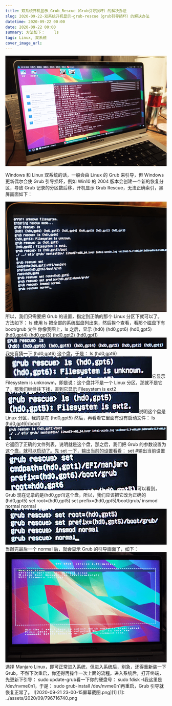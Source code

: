 ```yaml
---
title: 双系统开机显示_Grub_Rescue（Grub引导损坏）的解决办法
slug: 2020-09-22-双系统开机显示-grub-rescue（grub引导损坏）的解决办法
datetime: 2020-09-22 00:00
date: 2020-09-22 00:00
summary: 方法如下：    ls
tags: Linux, 双系统
cover_image_url: 
---
```

![01308-f5mtpa14xb.png](../assets/2020/09/388844877.png)
<!--more-->Windows 和 Linux 双系统的话，一般会由 Linux 的 Grub 来引导，但 Windows 更新偶尔会使 Grub 引导损坏，例如 Win10 的 2004 版本会创建一个新的恢复分区，导致 Grub 记录的分区数后移，开机显示 Grub Rescue，无法正确索引，黑屏画面如下：
![42422-uxlkczvf5r9.png](../assets/2020/09/3351018259.png)所以，我们只需要把 Grub 的设置，指定到正确的那个 Linux 分区下就可以了。
方法如下：    ls
使用 ls 把全部的系统磁盘列出来，然后挨个查看，看那个磁盘下有 boot/grub 文件
你像我图上，ls 之后，显示     (hd0) (hd0,gpt6) (hd0,gpt5) (hd0,gpt4) (hd0,gpt3) (hd0,gpt2) (hd0,gpt1)
![27985-7bbbsf9cjx8.png](../assets/2020/09/1223473390.png)我先盲猜一下 (hd0,gpt6) 这个盘，于是：    ls (hd0,gpt6) 
![68082-bglof1xk6dn.png](../assets/2020/09/1866323987.png)它显示 Filesystem is unknowm，即是说：这个盘并不是一个 Linux 分区，那就不是它了，那我们继续往下找，直到它显示    Filesystem is ext2
![97854-q8tr09fqtd.png](../assets/2020/09/279705237.png)说明这个盘是 Linux 分区，我的是在 (hd0,gpt5) 然后，再看看它里面有没有启动文件：    ls (hd0,gpt6)/boot/
![69987-30n51u2b4b3.png](../assets/2020/09/219976781.png)
它返回了正确的文件列表，说明就是这个盘，那之后，我们把 Grub 的参数设置为这个盘，就可以启动了。先 set 一下，输出当前的设置看看：    set #输出当前设置
![34417-lhurl3iob2s.png](../assets/2020/09/1127076868.png)可以看到，Grub 现在记录的是(hd0,gpt1)这个盘，所以，我们应该把它改为正确的(hd0,gpt5)    set root=(hd0,gpt5)
    set prefix=(hd0,gpt5)/boot/grub/
    insmod normal
    normal
![42521-luvcqrurdfs.png](../assets/2020/09/723589629.png)当敲完最后一个 normal 后，就会显示 Grub 的引导画面了，如下：
![25650-ra2il1b57i.png](../assets/2020/09/922960801.png)选择 Manjaro Linux，即可正常进入系统，但进入系统后，别急，还得重新装一下 Grub，不然下次重启，你还得再操作一次上面的流程。进入系统后，打开终端，先更新下引导：    sudo update-grub看一下你的硬盘号：    sudo fdisk -l我这里是 /dev/nvme0n1，于是：    sudo grub-install /dev/nvme0n1再重启，Grub 引导就恢复正常了。
![2020-09-21 23-00-15屏幕截图.png][1]
  [1]: ../assets/2020/09/796716740.png